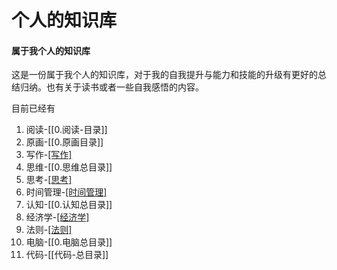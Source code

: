 # 个人的知识库

#### 属于我个人的知识库 

这是一份属于我个人的知识库，对于我的自我提升与能力和技能的升级有更好的总结归纳。也有关于读书或者一些自我感悟的内容。

目前已经有
1. 阅读-[[0.阅读-目录]]
2. 原画-[[0.原画目录]]
3. 写作-[[写作]](未记录)
4. 思维-[[0.思维总目录]]
5. 思考-[[思考]](未记录)
6. 时间管理-[[时间管理]](未记录)
7. 认知-[[0.认知总目录]]
8. 经济学-[[经济学]](未记录)
9. 法则-[[法则]](未记录)
10. 电脑-[[0.电脑总目录]]
11. 代码-[[代码-总目录]]
